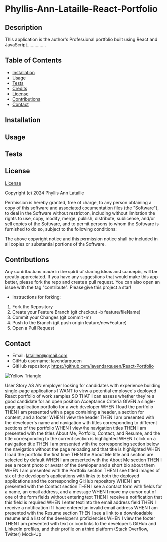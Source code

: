 # Phyllis-Ann-Lataille-React-Portfolio

## Description

This application is the author's Professional portfolio built using React and JavaScript...............

## Table of Contents

- [Installation](#installation)
- [Usage](#usage)
- [Tests](#tests)
- [Credits](#credits)
- [License](#license)
- [Contributions](#contributions)
- [Contact](#contact)

## Installation

## Usage

## Tests

## License

[License](https://img.shields.io/badge/License-MIT-blue.svg)

Copyright (c) 2024 Phyllis Ann Lataille

Permission is hereby granted, free of charge, to any person obtaining a copy
of this software and associated documentation files (the "Software"), to deal
in the Software without restriction, including without limitation the rights
to use, copy, modify, merge, publish, distribute, sublicense, and/or sell
copies of the Software, and to permit persons to whom the Software is
furnished to do so, subject to the following conditions:

The above copyright notice and this permission notice shall be included in all
copies or substantial portions of the Software.

## Contributions

Any contributions made in the spirit of sharing ideas and concepts, will be greatly appreciated. If you have any suggestions that would make this app better, please fork the repo and create a pull request. You can also open an issue with the tag "contribute". Please give this project a star!

- Instructions for forking:

1. Fork the Repository
2. Create your Feature Branch (git checkout -b feature/fileName)
3. Commit your Changes (git commit -m)
4. Push to the Branch (git push origin feature/newFeature)
5. Open a Pull Request

## Contact

- Email: lataillep@gmail.com
- GitHub username: lavendarqueen
- GitHub repository: https://github.com/lavendarqueen/React-Portfolio

![Yellow Triangle](/assets/images/Screenshot3-logo.png)

User Story
AS AN employer looking for candidates with experience building single-page applications
I WANT to view a potential employee's deployed React portfolio of work samples
SO THAT I can assess whether they're a good candidate for an open position
Acceptance Criteria
GIVEN a single-page application portfolio for a web developer
WHEN I load the portfolio
THEN I am presented with a page containing a header, a section for content, and a footer
WHEN I view the header
THEN I am presented with the developer's name and navigation with titles corresponding to different sections of the portfolio
WHEN I view the navigation titles
THEN I am presented with the titles About Me, Portfolio, Contact, and Resume, and the title corresponding to the current section is highlighted
WHEN I click on a navigation title
THEN I am presented with the corresponding section below the navigation without the page reloading and that title is highlighted
WHEN I load the portfolio the first time
THEN the About Me title and section are selected by default
WHEN I am presented with the About Me section
THEN I see a recent photo or avatar of the developer and a short bio about them
WHEN I am presented with the Portfolio section
THEN I see titled images of six of the developer’s applications with links to both the deployed applications and the corresponding GitHub repository
WHEN I am presented with the Contact section
THEN I see a contact form with fields for a name, an email address, and a message
WHEN I move my cursor out of one of the form fields without entering text
THEN I receive a notification that this field is required
WHEN I enter text into the email address field
THEN I receive a notification if I have entered an invalid email address
WHEN I am presented with the Resume section
THEN I see a link to a downloadable resume and a list of the developer’s proficiencies
WHEN I view the footer
THEN I am presented with text or icon links to the developer’s GitHub and LinkedIn profiles, and their profile on a third platform (Stack Overflow, Twitter)
Mock-Up
